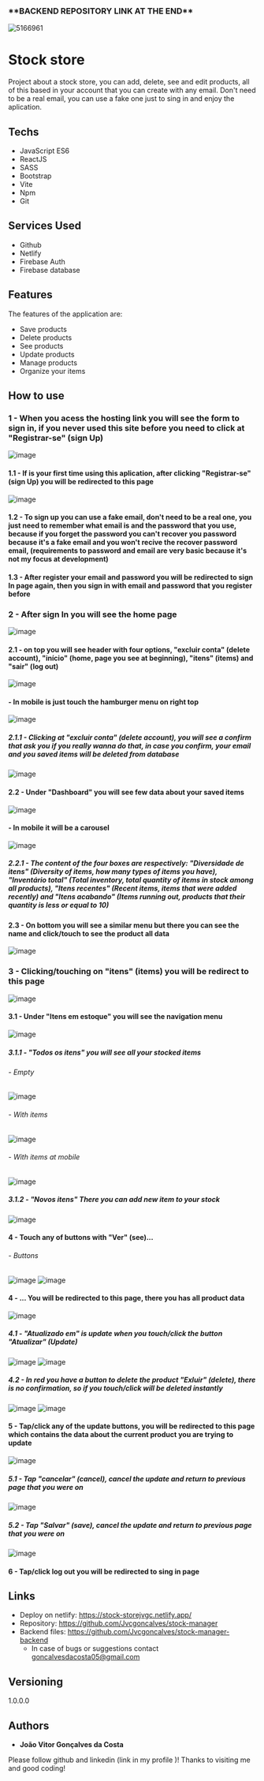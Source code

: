 <h3>**BACKEND REPOSITORY LINK AT THE END**</h3> 

![5166961](https://github.com/Jvcgoncalves/stock-manager/assets/127047416/897f5f89-f37c-4400-bb07-a8e0054ea636)
# Stock store

Project about a stock store, you can add, delete, see and edit products, all of this based in your account that you can create with any email. Don't need to be a 
real email, you can use a fake one just to sing in and enjoy the aplication.

## Techs

- JavaScript ES6
- ReactJS
- SASS
- Bootstrap
- Vite
- Npm
- Git

## Services Used

- Github
- Netlify
- Firebase Auth
- Firebase database

## Features

The features of the application are:

- Save products
- Delete products
- See products
- Update products
- Manage products
- Organize your items
  
## How to use

### 1 - When you acess the hosting link you will see the form to sign in, if you never used this site before you need to click at "Registrar-se" (sign Up)

![image](https://github.com/Jvcgoncalves/stock-manager/assets/127047416/86dc0528-cabf-482e-99a5-82c6b7ce8a44)

#### 1.1 - If is your first time using this aplication, after clicking "Registrar-se" (sign Up) you will be redirected to this page

![image](https://github.com/Jvcgoncalves/stock-manager/assets/127047416/b888da8a-1af5-4431-8ef1-c790937106d9)

#### 1.2 - To sign up you can use a fake email, don't need to be a real one, you just need to remember what email is and the password that you use, because if you forget the password you can't recover you password because it's a fake email and you won't recive the recover password email, (requirements to password and email are very basic because it's not my focus at development)
#### 1.3 - After register your email and password you will be redirected to sign In page again, then you sign in with email and password that you register before

### 2 - After sign In you will see the home page

![image](https://github.com/Jvcgoncalves/stock-manager/assets/127047416/16f8e420-330c-4ee2-95e7-3abdfb9cec49)

#### 2.1 - on top you will see header with four options, "excluir conta" (delete account), "início" (home, page you see at beginning), "itens" (items) and "sair" (log out)

![image](https://github.com/Jvcgoncalves/stock-manager/assets/127047416/dcdb2d40-0400-46ff-ab31-f567b07309c6)

#### - In mobile is just touch the hamburger menu on right top

![image](https://github.com/Jvcgoncalves/stock-manager/assets/127047416/594687d4-634d-4446-a8aa-073cad3551d0)

##### 2.1.1 - Clicking at "excluir conta" (delete account), you will see a confirm that ask you if you really wanna do that, in case you confirm, your email and you saved items  will be deleted from database

![image](https://github.com/Jvcgoncalves/stock-manager/assets/127047416/e7966803-e0ee-4edc-a903-dbf2da83bfd0)

#### 2.2 - Under "Dashboard" you will see few data about your saved items 

![image](https://github.com/Jvcgoncalves/stock-manager/assets/127047416/fc4e4a61-aadc-4e15-8b5c-390af091232f)

#### - In mobile it will be a carousel 

![image](https://github.com/Jvcgoncalves/stock-manager/assets/127047416/3b8a4cb0-e1cb-4757-b802-a1763a1073ce)

##### 2.2.1 - The content of the four boxes are respectively: "Diversidade de itens" (Diversity of items, how many types of items you have), "Inventário total" (Total inventory, total quantity of items in stock among all products), "Itens recentes" (Recent items, items that were added recently) and "Itens acabando" (Items running out, products that their quantity is less or equal to 10)

#### 2.3 - On bottom you will see a similar menu but there you can see the name and click/touch to see the product all data

![image](https://github.com/Jvcgoncalves/stock-manager/assets/127047416/2d7d8205-1489-490a-bc26-3da82caf52d2)

### 3 - Clicking/touching on "itens" (items) you will be redirect to this page

![image](https://github.com/Jvcgoncalves/stock-manager/assets/127047416/3d112b21-b2fa-4a98-bf07-816505277662)

#### 3.1 - Under "Itens em estoque" you will see the navigation menu 

![image](https://github.com/Jvcgoncalves/stock-manager/assets/127047416/65279f1a-705c-486d-8d98-c0a5b77efc4d)

##### 3.1.1 - "Todos os itens" you will see all your stocked items

###### - Empty
![image](https://github.com/Jvcgoncalves/stock-manager/assets/127047416/cc563892-e8a4-4822-981f-14eb76d084da)

###### - With items
![image](https://github.com/Jvcgoncalves/stock-manager/assets/127047416/b6f33941-1818-47b2-98bd-c929af6d9b9f)

###### - With items at mobile
![image](https://github.com/Jvcgoncalves/stock-manager/assets/127047416/91da3358-03a8-469a-817e-690628ada3de)

##### 3.1.2 - "Novos itens" There you can add new item to your stock

![image](https://github.com/Jvcgoncalves/stock-manager/assets/127047416/93c4c39f-a410-4241-b99b-4ded5956f781)

#### 4 - Touch any of buttons with "Ver" (see)...
###### - Buttons
![image](https://github.com/Jvcgoncalves/stock-manager/assets/127047416/ba87843d-6fa8-405f-8142-9e4cd3acbe20)
![image](https://github.com/Jvcgoncalves/stock-manager/assets/127047416/2eb63d79-590a-4035-a304-2153efbb9bec)

#### 4 - ... You will be redirected to this page, there you has all product data

![image](https://github.com/Jvcgoncalves/stock-manager/assets/127047416/62531c3d-f3d2-456c-ac0d-f4404f41acf3)

##### 4.1 - "Atualizado em" is update when you touch/click the button "Atualizar" (Update)

![image](https://github.com/Jvcgoncalves/stock-manager/assets/127047416/140e7562-543f-4d69-b329-7ae083d90058)
![image](https://github.com/Jvcgoncalves/stock-manager/assets/127047416/a3e790c9-e893-48c1-a082-aa80476a806b)

##### 4.2 - In red you have a button to delete the product "Exluir" (delete), there is no confirmation, so if you touch/click will be deleted instantly

![image](https://github.com/Jvcgoncalves/stock-manager/assets/127047416/140e7562-543f-4d69-b329-7ae083d90058)
![image](https://github.com/Jvcgoncalves/stock-manager/assets/127047416/a3e790c9-e893-48c1-a082-aa80476a806b)

#### 5 - Tap/click any of the update buttons, you will be redirected to this page which contains the data about the current product you are trying to update

![image](https://github.com/Jvcgoncalves/stock-manager/assets/127047416/0433d370-4be8-45ed-890f-d7c83dd4300a)

##### 5.1 - Tap "cancelar" (cancel), cancel the update and return to previous page that you were on
![image](https://github.com/Jvcgoncalves/stock-manager/assets/127047416/886e52cc-cc82-43d6-bf79-c10124d7af3e)

##### 5.2 - Tap "Salvar" (save), cancel the update and return to previous page that you were on
![image](https://github.com/Jvcgoncalves/stock-manager/assets/127047416/c94296e3-1825-4a4b-8203-d43ef5f297cf)

#### 6 - Tap/click log out you will be redirected to sing in page

## Links

- Deploy on netlify: https://stock-storejvgc.netlify.app/
- Repository: https://github.com/Jvcgoncalves/stock-manager
- Backend files: https://github.com/Jvcgoncalves/stock-manager-backend
  - In case of bugs or suggestions contact goncalvesdacosta05@gmail.com

## Versioning

1.0.0.0

## Authors

- **João Vitor Gonçalves da Costa**

Please follow github and linkedin (link in my profile )!
Thanks to visiting me and good coding!
